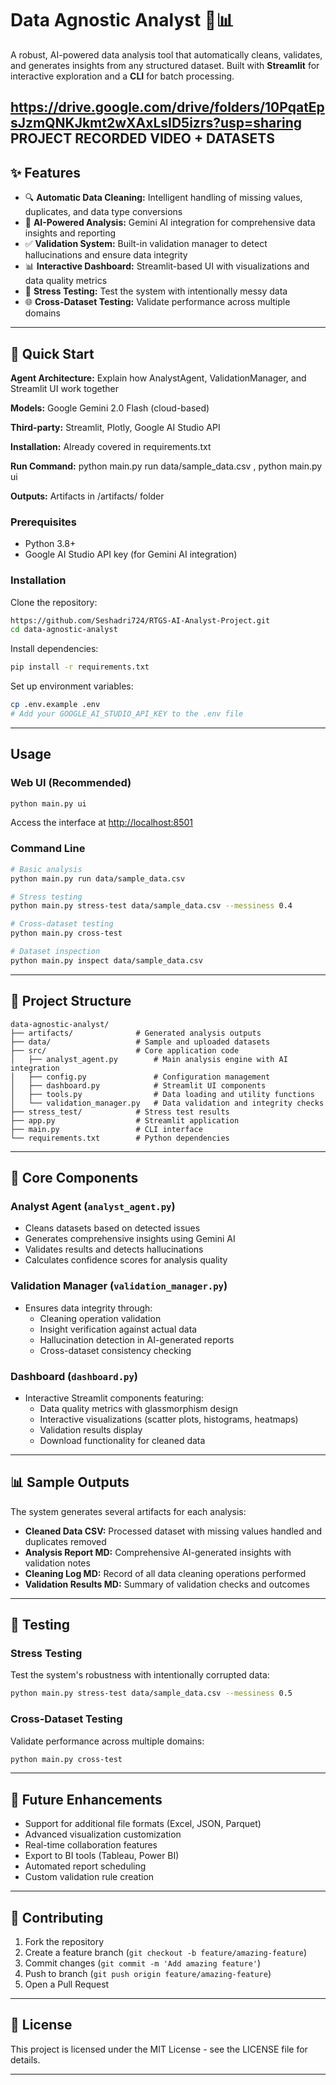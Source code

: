 # Data Agnostic Analyst 🤖📊

A robust, AI-powered data analysis tool that automatically cleans, validates, and generates insights from any structured dataset. Built with **Streamlit** for interactive exploration and a **CLI** for batch processing.

https://drive.google.com/drive/folders/10PqatEpsJzmQNKJkmt2wXAxLsID5izrs?usp=sharing PROJECT RECORDED VIDEO + DATASETS
---

## ✨ Features

- 🔍 **Automatic Data Cleaning:** Intelligent handling of missing values, duplicates, and data type conversions
- 🤖 **AI-Powered Analysis:** Gemini AI integration for comprehensive data insights and reporting
- ✅ **Validation System:** Built-in validation manager to detect hallucinations and ensure data integrity
- 📊 **Interactive Dashboard:** Streamlit-based UI with visualizations and data quality metrics
- 🧪 **Stress Testing:** Test the system with intentionally messy data
- 🌐 **Cross-Dataset Testing:** Validate performance across multiple domains

---

## 🚀 Quick Start

**Agent Architecture:** Explain how AnalystAgent, ValidationManager, and Streamlit UI work together

**Models:** Google Gemini 2.0 Flash (cloud-based)

**Third-party:** Streamlit, Plotly, Google AI Studio API

**Installation:** Already covered in requirements.txt

**Run Command:** python main.py run data/sample_data.csv , python main.py ui

**Outputs:** Artifacts in /artifacts/ folder


### Prerequisites

- Python 3.8+
- Google AI Studio API key (for Gemini AI integration)

### Installation

Clone the repository:

```bash
https://github.com/Seshadri724/RTGS-AI-Analyst-Project.git
cd data-agnostic-analyst
```

Install dependencies:

```bash
pip install -r requirements.txt
```

Set up environment variables:

```bash
cp .env.example .env
# Add your GOOGLE_AI_STUDIO_API_KEY to the .env file
```

---

## Usage

### Web UI (Recommended)

```bash
python main.py ui
```
Access the interface at [http://localhost:8501](http://localhost:8501)

### Command Line

```bash
# Basic analysis
python main.py run data/sample_data.csv

# Stress testing
python main.py stress-test data/sample_data.csv --messiness 0.4

# Cross-dataset testing
python main.py cross-test

# Dataset inspection
python main.py inspect data/sample_data.csv
```

---

## 📁 Project Structure

```
data-agnostic-analyst/
├── artifacts/              # Generated analysis outputs
├── data/                   # Sample and uploaded datasets
├── src/                    # Core application code
│   ├── analyst_agent.py        # Main analysis engine with AI integration
│   ├── config.py               # Configuration management
│   ├── dashboard.py            # Streamlit UI components
│   ├── tools.py                # Data loading and utility functions
│   └── validation_manager.py   # Data validation and integrity checks
├── stress_test/            # Stress test results
├── app.py                  # Streamlit application
├── main.py                 # CLI interface
└── requirements.txt        # Python dependencies
```

---

## 🔧 Core Components

### Analyst Agent (`analyst_agent.py`)
- Cleans datasets based on detected issues
- Generates comprehensive insights using Gemini AI
- Validates results and detects hallucinations
- Calculates confidence scores for analysis quality

### Validation Manager (`validation_manager.py`)
- Ensures data integrity through:
  - Cleaning operation validation
  - Insight verification against actual data
  - Hallucination detection in AI-generated reports
  - Cross-dataset consistency checking

### Dashboard (`dashboard.py`)
- Interactive Streamlit components featuring:
  - Data quality metrics with glassmorphism design
  - Interactive visualizations (scatter plots, histograms, heatmaps)
  - Validation results display
  - Download functionality for cleaned data

---

## 📊 Sample Outputs

The system generates several artifacts for each analysis:

- **Cleaned Data CSV:** Processed dataset with missing values handled and duplicates removed
- **Analysis Report MD:** Comprehensive AI-generated insights with validation notes
- **Cleaning Log MD:** Record of all data cleaning operations performed
- **Validation Results MD:** Summary of validation checks and outcomes

---

## 🧪 Testing

### Stress Testing

Test the system's robustness with intentionally corrupted data:

```bash
python main.py stress-test data/sample_data.csv --messiness 0.5
```

### Cross-Dataset Testing

Validate performance across multiple domains:

```bash
python main.py cross-test
```

---

## 🔮 Future Enhancements

- Support for additional file formats (Excel, JSON, Parquet)
- Advanced visualization customization
- Real-time collaboration features
- Export to BI tools (Tableau, Power BI)
- Automated report scheduling
- Custom validation rule creation

---

## 🤝 Contributing

1. Fork the repository
2. Create a feature branch (`git checkout -b feature/amazing-feature`)
3. Commit changes (`git commit -m 'Add amazing feature'`)
4. Push to branch (`git push origin feature/amazing-feature`)
5. Open a Pull Request

---

## 📄 License

This project is licensed under the MIT License - see the LICENSE file for details.

---
